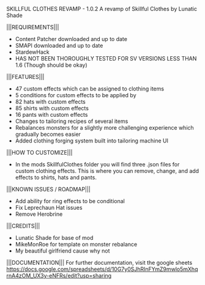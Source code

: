 SKILLFUL CLOTHES REVAMP - 1.0.2
A revamp of Skillful Clothes by Lunatic Shade

|||REQUIREMENTS|||
- Content Patcher downloaded and up to date
- SMAPI downloaded and up to date
- StardewHack
- HAS NOT BEEN THOROUGHLY TESTED FOR SV VERSIONS LESS THAN 1.6 (Though should be okay)

|||FEATURES|||
- 47 custom effects which can be assigned to clothing items
- 5 conditions for custom effects to be applied by
- 82 hats with custom effects
- 85 shirts with custom effects
- 16 pants with custom effects
- Changes to tailoring recipes of several items
- Rebalances monsters for a slightly more challenging experience which gradually becomes easier
- Added clothing forging system built into tailoring machine UI

|||HOW TO CUSTOMIZE|||
- In the mods SkillfulClothes folder you will find three .json files for custom clothing effects. 
	This is where you can remove, change, and add effects to shirts, hats and pants.

|||KNOWN ISSUES / ROADMAP|||
- Add ability for ring effects to be conditional
- Fix Leprechaun Hat issues
- Remove Herobrine

|||CREDITS|||
- Lunatic Shade for base of mod
- MikeMonRoe for template on monster rebalance
- My beautiful girlfriend cause why not

|||DOCUMENTATION|||
For further documentation, visit the google sheets
https://docs.google.com/spreadsheets/d/10G7y0SJhRInFYmZ9mwlo5mXhqrnA4zOM_UX3y-eNFRs/edit?usp=sharing
